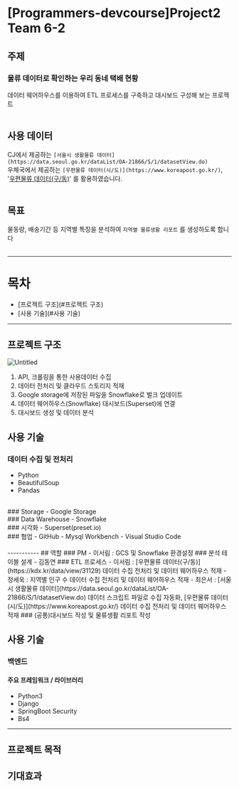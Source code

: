 # [Programmers-devcourse]Project2 Team 6-2
## 주제
### 물류 데이터로 확인하는 우리 동네 택배 현황
데이터 웨어하우스를 이용하여 ETL 프로세스를 구축하고 대시보드 구성해 보는 프로젝트
<br/>
<br/>
## 사용 데이터
CJ에서 제공하는 `[서울시 생활물류 데이터](https://data.seoul.go.kr/dataList/OA-21866/S/1/datasetView.do)`
<br/>
우체국에서 제공하는 `[우편물류 데이터(시/도)](https://www.koreapost.go.kr/)`, '[우편물류 데이터(구/동)](https://kdx.kr/data/view/31129)' 를 활용하였습니다.
<br/>
<br/>
## 목표
물동량, 배송기간 등 지역별 특징을 분석하여 `지역별 물류생활 리포트` 를 생성하도록 합니다
<br/>
<br/>

--------
# 목차
- [프로젝트 구조](#프로젝트 구조)
- [사용 기술](#사용 기술)


------------

## 프로젝트 구조
![Untitled](https://prod-files-secure.s3.us-west-2.amazonaws.com/e937a7f9-dece-4540-8e1e-3c5966896424/b11decfe-f213-4eca-a19d-730b859cc827/Untitled.png)

1. API, 크롤링을 통한 사용데이터 수집
2. 데이터 전처리 및 클라우드 스토리지 적재
3. Google storage에 저장된 파일을 Snowflake로 벌크 업데이트
4. 데이터 웨어하우스(Snowflake) 대시보드(Superset)에 연결
5. 대시보드 생성 및 데이터 분석

## 사용 기술
### 데이터 수집 및 전처리
- Python
- BeautifulSoup
- Pandas
<br/>
### Storage
- Google Storage
<br/>
### Data Warehouse
- Snowflake
<br/>
### 시각화
- Superset(preset.io)
<br/>
### 협업
- GitHub
- Mysql Workbench
- Visual Studio Code
<br/>
<br/>
-----------
## 역할
### PM
- 이서림 : GCS 및 Snowflake 환경설정
### 분석 테이블 설계
- 김동연
### ETL 프로세스
- 이서림 : [우편물류 데이터(구/동)](https://kdx.kr/data/view/31129) 데이터 수집 전처리 및 데이터 웨어하우스 적재
- 정세욱 : 지역별 인구 수 데이터 수집 전처리 및 데이터 웨어하우스 적재
- 최은서 : [서울시 생활물류 데이터](https://data.seoul.go.kr/dataList/OA-21866/S/1/datasetView.do) 데이터 스크립트 파일로 수집 자동화, [우편물류 데이터(시/도)](https://www.koreapost.go.kr/) 데이터 수집 전처리 및 데이터 웨어하우스 적재
### (공통)대시보드 작성 및 물류생활 리포트 작성

## 사용 기술
### 백엔드
#### 주요 프레임워크 / 라이브러리
- Python3
- Django
- SpringBoot Security
- Bs4

-----------

## 프로젝트 목적


## 기대효과


